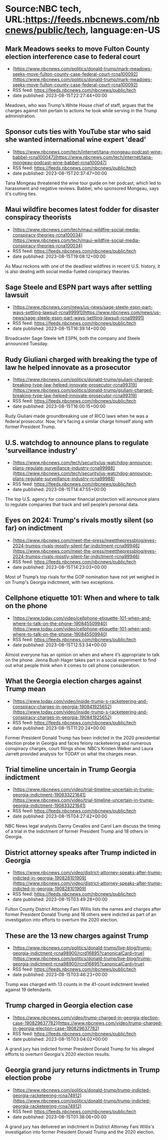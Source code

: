 # Source:NBC tech, URL:https://feeds.nbcnews.com/nbcnews/public/tech, language:en-US

## Mark Meadows seeks to move Fulton County election interference case to federal court
 - [https://www.nbcnews.com/politics/donald-trump/mark-meadows-seeks-move-fulton-county-case-federal-court-rcna100092](https://www.nbcnews.com/politics/donald-trump/mark-meadows-seeks-move-fulton-county-case-federal-court-rcna100092)
 - RSS feed: https://feeds.nbcnews.com/nbcnews/public/tech
 - date published: 2023-08-15T22:27:44+00:00

Meadows, who was Trump's White House chief of staff, argues that the charges against him pertain to actions he took while serving in the Trump administration.

## Sponsor cuts ties with YouTube star who said she wanted international wine expert 'dead'
 - [https://www.nbcnews.com/tech/internet/tana-mongeau-podcast-wine-babbel-rcna100047](https://www.nbcnews.com/tech/internet/tana-mongeau-podcast-wine-babbel-rcna100047)
 - RSS feed: https://feeds.nbcnews.com/nbcnews/public/tech
 - date published: 2023-08-15T20:37:47+00:00

Tana Mongeau threatened the wine tour guide on her podcast, which led to harassment and negative reviews. Babbel, who sponsored Mongeau, says it's cutting ties.

## Maui wildfire becomes latest fodder for disaster conspiracy theorists
 - [https://www.nbcnews.com/tech/maui-wildfire-social-media-conspiracy-theories-rcna100034](https://www.nbcnews.com/tech/maui-wildfire-social-media-conspiracy-theories-rcna100034)
 - RSS feed: https://feeds.nbcnews.com/nbcnews/public/tech
 - date published: 2023-08-15T19:08:12+00:00

As Maui reckons with one of the deadliest wildfires in recent U.S. history, it is also dealing with social media-fueled conspiracy theories.

## Sage Steele and ESPN part ways after settling lawsuit
 - [https://www.nbcnews.com/news/us-news/sage-steele-espn-part-ways-settling-lawsuit-rcna99991](https://www.nbcnews.com/news/us-news/sage-steele-espn-part-ways-settling-lawsuit-rcna99991)
 - RSS feed: https://feeds.nbcnews.com/nbcnews/public/tech
 - date published: 2023-08-15T16:39:14+00:00

Broadcaster Sage Steele left ESPN, both the company and Steele announced Tuesday.

## Rudy Giuliani charged with breaking the type of law he helped innovate as a prosecutor
 - [https://www.nbcnews.com/politics/donald-trump/giuliani-charged-breaking-type-law-helped-innovate-prosecutor-rcna99319](https://www.nbcnews.com/politics/donald-trump/giuliani-charged-breaking-type-law-helped-innovate-prosecutor-rcna99319)
 - RSS feed: https://feeds.nbcnews.com/nbcnews/public/tech
 - date published: 2023-08-15T16:00:15+00:00

Rudy Giuliani made groundbreaking use of RICO laws when he was a federal prosecutor. Now, he's facing a similar charge himself along with former President Trump.

## U.S. watchdog to announce plans to regulate 'surveillance industry'
 - [https://www.nbcnews.com/tech/security/us-watchdog-announce-plans-regulate-surveillance-industry-rcna99988](https://www.nbcnews.com/tech/security/us-watchdog-announce-plans-regulate-surveillance-industry-rcna99988)
 - RSS feed: https://feeds.nbcnews.com/nbcnews/public/tech
 - date published: 2023-08-15T14:47:55+00:00

The top U.S. agency for consumer financial protection will announce plans  to regulate companies that track and sell people’s personal data.

## Eyes on 2024: Trump's rivals mostly silent (so far) on indictment
 - [https://www.nbcnews.com/meet-the-press/meetthepressblog/eyes-2024-trumps-rivals-mostly-silent-far-indictment-rcna99946](https://www.nbcnews.com/meet-the-press/meetthepressblog/eyes-2024-trumps-rivals-mostly-silent-far-indictment-rcna99946)
 - RSS feed: https://feeds.nbcnews.com/nbcnews/public/tech
 - date published: 2023-08-15T14:23:03+00:00

Most of Trump’s top rivals for the GOP nomination have not yet weighed in on Trump's Georgia indictment, with two exceptions.

## Cellphone etiquette 101: When and where to talk on the phone
 - [https://www.today.com/video/cellphone-etiquette-101-when-and-where-to-talk-on-the-phone-190845509940](https://www.today.com/video/cellphone-etiquette-101-when-and-where-to-talk-on-the-phone-190845509940)
 - RSS feed: https://feeds.nbcnews.com/nbcnews/public/tech
 - date published: 2023-08-15T12:53:34+00:00

Almost everyone has an opinion on when and where it’s appropriate to talk on the phone. Jenna Bush Hager takes part in a social experiment to find out what people think when it comes to cell phone consideration.

## What the Georgia election charges against Trump mean
 - [https://www.today.com/video/inside-trump-s-racketeering-and-conspiracy-charges-in-georgia-190841925652](https://www.today.com/video/inside-trump-s-racketeering-and-conspiracy-charges-in-georgia-190841925652)
 - RSS feed: https://feeds.nbcnews.com/nbcnews/public/tech
 - date published: 2023-08-15T11:20:24+00:00

Former President Donald Trump has been indicted in the 2020 presidential election probe in Georgia and faces felony racketeering and numerous conspiracy charges, court filings show. NBC’s Kristen Welker and Laura Jarrett provided analysis for TODAY on what the charges mean.

## Trial timeline uncertain in Trump Georgia indictment
 - [https://www.nbcnews.com/video/trial-timeline-uncertain-in-trump-georgia-indictment-190833221641](https://www.nbcnews.com/video/trial-timeline-uncertain-in-trump-georgia-indictment-190833221641)
 - RSS feed: https://feeds.nbcnews.com/nbcnews/public/tech
 - date published: 2023-08-15T04:27:42+00:00

NBC News legal analysts Danny Cevallos and Carol Lam discuss the timing of a trial in the indictment of former President Trump and 18 others in Georgia.

## District attorney speaks after Trump indicted in Georgia
 - [https://www.nbcnews.com/video/district-attorney-speaks-after-trump-indicted-in-georgia-190828101909](https://www.nbcnews.com/video/district-attorney-speaks-after-trump-indicted-in-georgia-190828101909)
 - RSS feed: https://feeds.nbcnews.com/nbcnews/public/tech
 - date published: 2023-08-15T03:49:28+00:00

Fulton County District Attorney Fani Willis lists the names and charges after former President Donald Trump and 18 others were indicted as part of an investigation into efforts to overturn the 2020 election.

## These are the 13 new charges against Trump
 - [https://www.nbcnews.com/politics/donald-trump/live-blog/trump-georgia-indictment-rcna98900/rcrd16895?canonicalCard=true](https://www.nbcnews.com/politics/donald-trump/live-blog/trump-georgia-indictment-rcna98900/rcrd16895?canonicalCard=true)
 - RSS feed: https://feeds.nbcnews.com/nbcnews/public/tech
 - date published: 2023-08-15T03:46:23+00:00

Trump was charged with 13 counts in the 41-count indictment leveled against 19 defendants.

## Trump charged in Georgia election case
 - [https://www.nbcnews.com/video/trump-charged-in-georgia-election-case-190829637782](https://www.nbcnews.com/video/trump-charged-in-georgia-election-case-190829637782)
 - RSS feed: https://feeds.nbcnews.com/nbcnews/public/tech
 - date published: 2023-08-15T03:04:02+00:00

A grand jury has indicted former President Donald Trump for his alleged efforts to overturn Georgia's 2020 election results.

## Georgia grand jury returns indictments in Trump election probe
 - [https://www.nbcnews.com/politics/donald-trump/trump-indicted-georgia-racketeering-rcna74912](https://www.nbcnews.com/politics/donald-trump/trump-indicted-georgia-racketeering-rcna74912)
 - RSS feed: https://feeds.nbcnews.com/nbcnews/public/tech
 - date published: 2023-08-15T01:38:06+00:00

A grand jury has delivered an indictment in  District Attorney Fani Willis's investigation into former President Donald Trump and the 2020 election.

